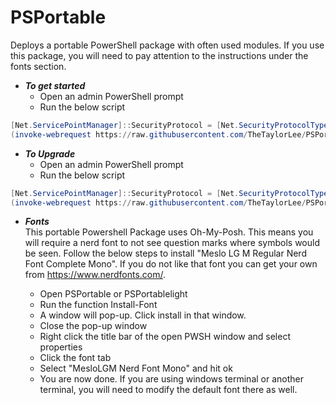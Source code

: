 # PSPortable

Deploys a portable PowerShell package with often used modules. If you use this package, you will need to pay attention to the instructions under the fonts section.

* *__To get started__*
  * Open an admin PowerShell prompt
  * Run the below script

```Powershell
[Net.ServicePointManager]::SecurityProtocol = [Net.SecurityProtocolType]::Tls12
(invoke-webrequest https://raw.githubusercontent.com/TheTaylorLee/PSPortable/master/Deploy-PSPortable.ps1 -usebasicparsing).content | Invoke-Expression
```

* *__To Upgrade__*
  * Open an admin PowerShell prompt
  * Run the below script

```Powershell
[Net.ServicePointManager]::SecurityProtocol = [Net.SecurityProtocolType]::Tls12
(invoke-webrequest https://raw.githubusercontent.com/TheTaylorLee/PSPortable/master/Invoke-VersionUpdate.ps1 -usebasicparsing).content | Invoke-Expression
```

* *__Fonts__* \
  This portable Powershell Package uses Oh-My-Posh. This means you will require a nerd font to not see question marks where symbols would be seen. Follow the below steps to install "Meslo LG M Regular Nerd Font Complete Mono". If you do not like that font you can get your own from https://www.nerdfonts.com/.

  * Open PSPortable or PSPortablelight
  * Run the function Install-Font
  * A window will pop-up. Click install in that window.
  * Close the pop-up window
  * Right click the title bar of the open PWSH window and select properties
  * Click the font tab
  * Select "MesloLGM Nerd Font Mono" and hit ok
  * You are now done. If you are using windows terminal or another terminal, you will need to modify the default font there as well.
